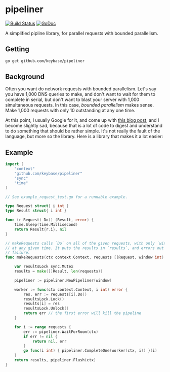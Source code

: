 # pipeliner

[![Build Status](https://travis-ci.org/keybase/pipeliner.svg?branch=master)](https://travis-ci.org/keybase/pipeliner)
[![GoDoc](https://godoc.org/github.com/keybase/pipeliner?status.svg)](https://godoc.org/github.com/keybase/pipeliner)

A simplified pipline library, for parallel requests with bounded parallelism.

## Getting

```sh
go get github.com/keybase/pipeliner
```

## Background

Often you want do network requests with bounded parallelism. Let's say you have
1,000 DNS queries to make, and don't want to wait for them to complete in serial,
but don't want to blast your server with 1,000 simultaneous requests. In this case,
*bounded parallelism* makes sense. Make 1,000 requests with only 10 outstanding
at any one time.

At this point, I usually Google for it, and come up with [this blog post](https://blog.golang.org/pipelines), and I become slightly sad, because that is a lot of code to digest and
understand to do something that should be rather simple. It's not really the fault
of the language, but more so the library. Here is a library that makes it a lot
easier:

## Example

```go
import (
	"context"
	"github.com/keybase/pipeliner"
	"sync"
	"time"
)

// See example_request_test.go for a runnable example.

type Request struct{ i int }
type Result struct{ i int }

func (r Request) Do() (Result, error) {
	time.Sleep(time.Millisecond)
	return Result{r.i}, nil
}

// makeRequests calls `Do` on all of the given requests, with only `window` outstanding
// at any given time. It puts the results in `results`, and errors out on the first
// failure.
func makeRequests(ctx context.Context, requests []Request, window int) (results []Result, err error) {

	var resultsLock sync.Mutex
	results = make([]Result, len(requests))

	pipeliner := pipeliner.NewPipeliner(window)

	worker := func(ctx context.Context, i int) error {
		res, err := requests[i].Do()
		resultsLock.Lock()
		results[i] = res
		resultsLock.Unlock()
		return err // the first error will kill the pipeline
	}

	for i := range requests {
		err := pipeliner.WaitForRoom(ctx)
		if err != nil {
			return nil, err
		}
		go func(i int) { pipeliner.CompleteOne(worker(ctx, i)) }(i)
	}
	return results, pipeliner.Flush(ctx)
}
```
